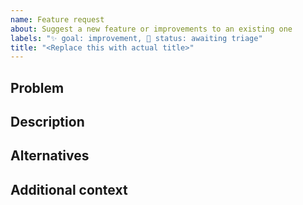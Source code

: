 ```yaml
---
name: Feature request
about: Suggest a new feature or improvements to an existing one
labels: "✨ goal: improvement, 🚦 status: awaiting triage"
title: "<Replace this with actual title>"
---
```


## Problem

<!-- Describe a problem solved by this feature; or delete the section entirely. -->

## Description

<!-- Describe the feature and how it solves the problem. -->

## Alternatives

<!-- Describe any alternative solutions or features you have considered. How is this feature better? -->

## Additional context

<!-- Add any other context about the feature here; or delete the section entirely. -->

<!-- If you would like to work on this, please comment below separately. -->
